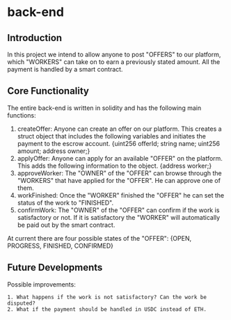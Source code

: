 # back-end

## Introduction
In this project we intend to allow anyone to post "OFFERS" to our platform, which "WORKERS" can take on to earn a previously stated amount. All the payment is handled by a smart contract.

## Core Functionality
The entire back-end is written in solidity and has the following main functions:

1. createOffer: Anyone can create an offer on our platform. This creates a struct object that includes the following variables and initiates the payment to the escrow account.
        {uint256 offerId;
        string name;
        uint256 amount;
        address owner;}
2. applyOffer: Anyone can apply for an available "OFFER" on the platform. This adds the following information to the object.
        {address worker;}
3. approveWorker: The "OWNER" of the "OFFER" can browse through the "WORKERS" that have applied for the "OFFER". He can approve one of them.
4. workFinished: Once the "WORKER" finished the "OFFER" he can set the status of the work to "FINISHED".
5. confirmWork: The "OWNER" of the "OFFER" can confirm if the work is satisfactory or not. If it is satisfactory the "WORKER" will automatically be paid out by the smart contract.

At current there are four possible states of the "OFFER":
        {OPEN,
        PROGRESS,
        FINISHED,
        CONFIRMED}

## Future Developments
Possible improvements:
    
    1. What happens if the work is not satisfactory? Can the work be disputed?
    2. What if the payment should be handled in USDC instead of ETH.
